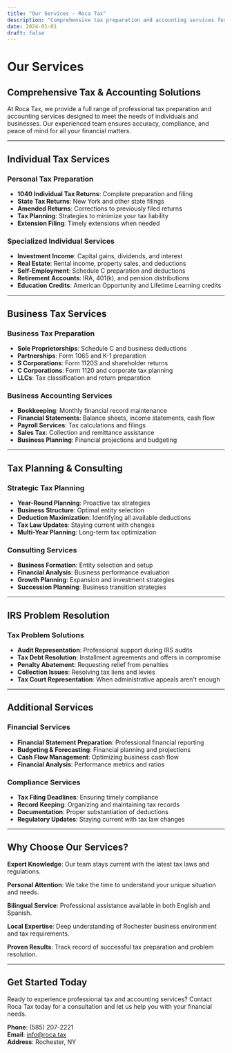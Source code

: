 ```yaml
---
title: "Our Services - Roca Tax"
description: "Comprehensive tax preparation and accounting services for individuals and businesses in Rochester, NY."
date: 2024-01-01
draft: false
---
```


# Our Services

## Comprehensive Tax & Accounting Solutions

At Roca Tax, we provide a full range of professional tax preparation and accounting services designed to meet the needs of individuals and businesses. Our experienced team ensures accuracy, compliance, and peace of mind for all your financial matters.

---

## Individual Tax Services

### Personal Tax Preparation
- **1040 Individual Tax Returns**: Complete preparation and filing
- **State Tax Returns**: New York and other state filings
- **Amended Returns**: Corrections to previously filed returns
- **Tax Planning**: Strategies to minimize your tax liability
- **Extension Filing**: Timely extensions when needed

### Specialized Individual Services
- **Investment Income**: Capital gains, dividends, and interest
- **Real Estate**: Rental income, property sales, and deductions
- **Self-Employment**: Schedule C preparation and deductions
- **Retirement Accounts**: IRA, 401(k), and pension distributions
- **Education Credits**: American Opportunity and Lifetime Learning credits

---

## Business Tax Services

### Business Tax Preparation
- **Sole Proprietorships**: Schedule C and business deductions
- **Partnerships**: Form 1065 and K-1 preparation
- **S Corporations**: Form 1120S and shareholder returns
- **C Corporations**: Form 1120 and corporate tax planning
- **LLCs**: Tax classification and return preparation

### Business Accounting Services
- **Bookkeeping**: Monthly financial record maintenance
- **Financial Statements**: Balance sheets, income statements, cash flow
- **Payroll Services**: Tax calculations and filings
- **Sales Tax**: Collection and remittance assistance
- **Business Planning**: Financial projections and budgeting

---

## Tax Planning & Consulting

### Strategic Tax Planning
- **Year-Round Planning**: Proactive tax strategies
- **Business Structure**: Optimal entity selection
- **Deduction Maximization**: Identifying all available deductions
- **Tax Law Updates**: Staying current with changes
- **Multi-Year Planning**: Long-term tax optimization

### Consulting Services
- **Business Formation**: Entity selection and setup
- **Financial Analysis**: Business performance evaluation
- **Growth Planning**: Expansion and investment strategies
- **Succession Planning**: Business transition strategies

---

## IRS Problem Resolution

### Tax Problem Solutions
- **Audit Representation**: Professional support during IRS audits
- **Tax Debt Resolution**: Installment agreements and offers in compromise
- **Penalty Abatement**: Requesting relief from penalties
- **Collection Issues**: Resolving tax liens and levies
- **Tax Court Representation**: When administrative appeals aren't enough

---

## Additional Services

### Financial Services
- **Financial Statement Preparation**: Professional financial reporting
- **Budgeting & Forecasting**: Financial planning and projections
- **Cash Flow Management**: Optimizing business cash flow
- **Financial Analysis**: Performance metrics and ratios

### Compliance Services
- **Tax Filing Deadlines**: Ensuring timely compliance
- **Record Keeping**: Organizing and maintaining tax records
- **Documentation**: Proper substantiation of deductions
- **Regulatory Updates**: Staying current with tax law changes

---

## Why Choose Our Services?

**Expert Knowledge**: Our team stays current with the latest tax laws and regulations.

**Personal Attention**: We take the time to understand your unique situation and needs.

**Bilingual Service**: Professional assistance available in both English and Spanish.

**Local Expertise**: Deep understanding of Rochester business environment and tax requirements.

**Proven Results**: Track record of successful tax preparation and problem resolution.

---

## Get Started Today

Ready to experience professional tax and accounting services? Contact Roca Tax today for a consultation and let us help you with your financial needs.

**Phone**: (585) 207-2221  
**Email**: info@roca.tax  
**Address**: Rochester, NY 